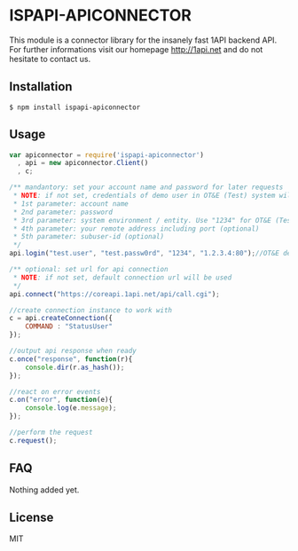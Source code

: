 # ISPAPI-APICONNECTOR

This module is a connector library for the insanely fast 1API backend API.
For further informations visit our homepage http://1api.net and do not hesitate to contact us.

## Installation

    $ npm install ispapi-apiconnector

## Usage

```js
var apiconnector = require('ispapi-apiconnector')
  , api = new apiconnector.Client()
  , c;

/** mandantory: set your account name and password for later requests
 * NOTE: if not set, credentials of demo user in OT&E (Test) system will be used by default as fallback
 * 1st parameter: account name
 * 2nd parameter: password
 * 3rd parameter: system environment / entity. Use "1234" for OT&E (Testsystem) and "54cd" for Production System
 * 4th parameter: your remote address including port (optional)
 * 5th parameter: subuser-id (optional)
 */
api.login("test.user", "test.passw0rd", "1234", "1.2.3.4:80");//OT&E demo user

/** optional: set url for api connection
 * NOTE: if not set, default connection url will be used
 */
api.connect("https://coreapi.1api.net/api/call.cgi");

//create connection instance to work with
c = api.createConnection({
	COMMAND : "StatusUser"
});

//output api response when ready
c.once("response", function(r){
	console.dir(r.as_hash());
});

//react on error events
c.on("error", function(e){
	console.log(e.message);
});

//perform the request
c.request();
```

## FAQ
Nothing added yet.

## License
MIT
